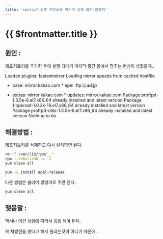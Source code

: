 ```yaml
---
title: 'centos7 외부 저장소에 미러가 실행 되지 않을때'
---
```


# {{ $frontmatter.title }}


## 원인 :

레포지트리를 추가한 후에 실행 되다가 마지막 중간 쯤에서 멈추는 현상이 생겼을때..

Loaded plugins: fastestmirror Loading mirror speeds from cached hostfile

* base: mirror.kakao.com * epel: ftp.iij.ad.jp

* extras: mirror.kakao.com * updates: mirror.kakao.com Package proftpd-1.3.5e-8.el7.x86_64 already installed and latest version Package 1:openssl-1.0.2k-19.el7.x86_64 already installed and latest version Package proftpd-utils-1.3.5e-8.el7.x86_64 already installed and latest version Nothing to do


## 해결방법 :

레포지트리를 삭제하고 다시 설치하면 된다.

```bash
rm -f /var/lib/rpm/__*
rpm --rebuilddb -v -v
yum clean all
```


```bash
yum -y install epel-release
```

다른 방법은 클리어 명령어로 주면 된다.

```bash
yum clean all
```

## 맺음말 :

역시나 이건 상황에 따라서 응용 해야 된다.

꼭 처방전을 했다고 해서 풀리는것이 아니기 때문에..



